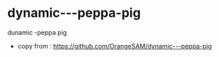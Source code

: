 # dynamic---peppa-pig
dunamic -peppa pig



- copy from : https://github.com/OrangeSAM/dynamic---peppa-pig